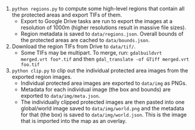 1. `python regions.py` to compute some high-level regions that contain all the protected areas and export TIFs of them.
    - Export to Google Drive tasks are run to export the images at a resolution of 1000m (higher resolutions result in massive file sizes).
    - Region metadata is saved to `data/regions.json`. Overall bounds of the protected areas are cached to `data/bounds.json`.
2. Download the region TIFs from Drive to `data/tif/`.
    - Some TIFs may be multipart. To merge, run: `gdalbuildvrt merged.vrt foo*.tif` and then `gdal_translate -of GTiff merged.vrt foo.tif`
3. `python clip.py` to clip out the individual protected area images from the exported region images.
    - Individual protected area images are exported to `data/img` as PNGs.
    - Metadata for each individual image (the box and bounds) are exported to `data/img/meta.json`.
    - The individually clipped protected images are then pasted into one global/world image saved to `data/img/world.png` and the metadata for that (the box) is saved to `data/img/world.json`. This is the image that is imported into the map as an overlay.
